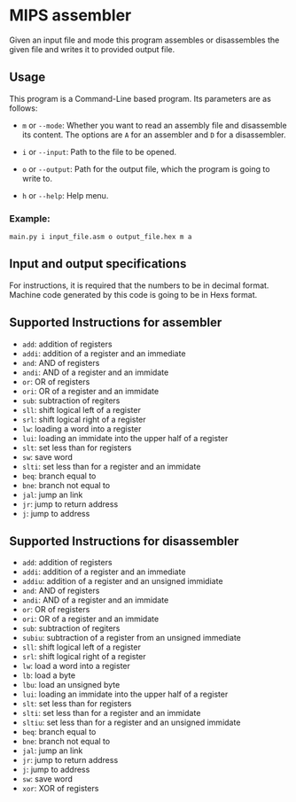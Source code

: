 # MIPS assembler
Given an input file and mode this program assembles or disassembles the given file and writes it to provided output file.

## Usage
This program is a Command-Line based program. Its parameters are as follows:
- `m` or `--mode`: Whether you want to read an assembly file and disassemble its content. The options are `A` for an assembler and `D` for a disassembler.

- `i` or `--input`: Path to the file to be opened.

- `o` or `--output`: Path for the output file, which the program is going to write to.

- `h` or `--help`: Help menu.

### Example:
```main.py i input_file.asm o output_file.hex m a```


## Input and output specifications
For instructions, it is required that the numbers to be in decimal format. Machine code generated by this code is going to be in Hexs format.

## Supported Instructions for assembler

- `add`: addition of registers
- `addi`: addition of a register and an immediate
- `and`: AND of registers
- `andi`: AND of a register and an immidate
- `or`: OR of registers
- `ori`: OR of a register and an immidate
- `sub`: subtraction of regiters
- `sll`: shift logical left of a register
- `srl`: shift logical right of a register
- `lw`: loading a word into a register
- `lui`: loading an immidate into the upper half of a register
- `slt`: set less than for registers
- `sw`: save word
- `slti`: set less than for a register and an immidate
- `beq`: branch equal to
- `bne`: branch not equal to
- `jal`: jump an link
- `jr`: jump to return address
- `j`: jump to address


## Supported Instructions for disassembler

- `add`: addition of registers
- `addi`: addition of a register and an immediate
- `addiu`: addition of a register and an unsigned immidiate
- `and`: AND of registers
- `andi`: AND of a register and an immidate
- `or`: OR of registers
- `ori`: OR of a register and an immidate
- `sub`: subtraction of regiters
- `subiu`: subtraction of a register from an unsigned immediate
- `sll`: shift logical left of a register
- `srl`: shift logical right of a register
- `lw`: load a word into a register
- `lb`: load a byte
- `lbu`: load an unsigned byte
- `lui`: loading an immidate into the upper half of a register
- `slt`: set less than for registers
- `slti`: set less than for a register and an immidate
- `sltiu`: set less than for a register and an unsigned immidate
- `beq`: branch equal to
- `bne`: branch not equal to
- `jal`: jump an link
- `jr`: jump to return address
- `j`: jump to address
- `sw`: save word
- `xor`: XOR of registers

